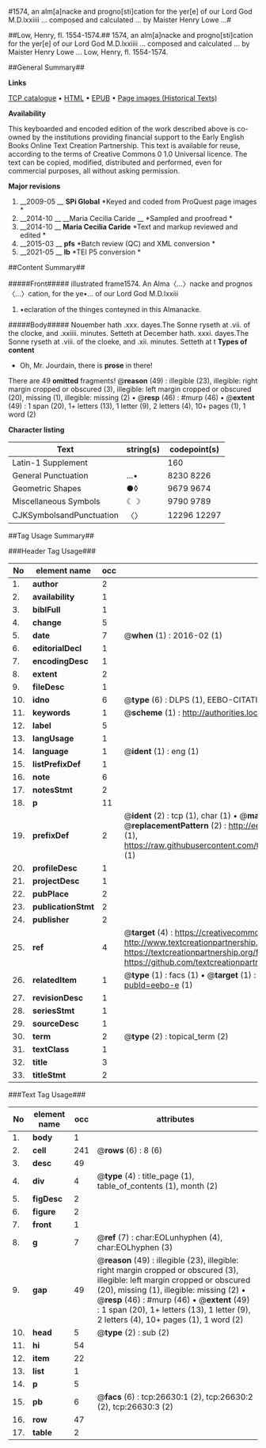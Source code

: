 #1574, an alm[a]nacke and progno[sti]cation for the yer[e] of our Lord God M.D.lxxiiii ... composed and calculated ... by Maister Henry Lowe ...#

##Low, Henry, fl. 1554-1574.##
1574, an alm[a]nacke and progno[sti]cation for the yer[e] of our Lord God M.D.lxxiiii ... composed and calculated ... by Maister Henry Lowe ...
Low, Henry, fl. 1554-1574.

##General Summary##

**Links**

[TCP catalogue](http://www.ota.ox.ac.uk/tcp/)  • 
[HTML](http://tei.it.ox.ac.uk/tcp/Texts-HTML/free/A18/A18183.html)  • 
[EPUB](http://tei.it.ox.ac.uk/tcp/Texts-EPUB/free/A18/A18183.epub) • 
[Page images (Historical Texts)](https://historicaltexts.jisc.ac.uk/eebo-23435552e)

**Availability**

This keyboarded and encoded edition of the work described above is co-owned by the
    institutions providing financial support to the Early English Books Online Text Creation
    Partnership. This text is available for reuse, according to the terms of  Creative Commons 0 1.0 Universal
    licence. The text can be copied, modified, distributed and performed, even for commercial
    purposes, all without asking permission.

**Major revisions**

1. __2009-05 __ __SPi Global__ *Keyed and coded from ProQuest page images *
1. __2014-10 __ __Maria Cecilia Caride __ *Sampled and proofread *
1. __2014-10 __ __Maria Cecilia Caride__ *Text and markup reviewed and edited *
1. __2015-03 __ __pfs__ *Batch review (QC) and XML conversion *
1. __2021-05 __ __lb__ *TEI P5 conversion *

##Content Summary##

#####Front#####
illustrated frame1574. An Alma〈…〉nacke and prognos〈…〉cation, for the ye•… of our Lord God M.D.lxxiii
1. •eclaration of the thinges conteyned in this Almanacke.

#####Body#####
Nouember hath .xxx. dayes.The Sonne ryseth at .vii. of the clocke, and .xxiiii. minutes. Setteth at December hath. xxxi. dayes.The Sonne ryseth at .viii. of the cloeke, and .xii. minutes. Setteth at t
**Types of content**

  * Oh, Mr. Jourdain, there is **prose** in there!

There are 49 **omitted** fragments! 
 @__reason__ (49) : illegible (23), illegible: right margin cropped or obscured (3), illegible: left margin cropped or obscured (20), missing (1), illegible: missing (2)  •  @__resp__ (46) : #murp (46)  •  @__extent__ (49) : 1 span (20), 1+ letters (13), 1 letter (9), 2 letters (4), 10+ pages (1), 1 word (2)

**Character listing**


|Text|string(s)|codepoint(s)|
|---|---|---|
|Latin-1 Supplement| |160|
|General Punctuation|…•|8230 8226|
|Geometric Shapes|●◊|9679 9674|
|Miscellaneous Symbols|☾☽|9790 9789|
|CJKSymbolsandPunctuation|〈〉|12296 12297|

##Tag Usage Summary##

###Header Tag Usage###

|No|element name|occ|attributes|
|---|---|---|---|
|1.|__author__|2||
|2.|__availability__|1||
|3.|__biblFull__|1||
|4.|__change__|5||
|5.|__date__|7| @__when__ (1) : 2016-02 (1)|
|6.|__editorialDecl__|1||
|7.|__encodingDesc__|1||
|8.|__extent__|2||
|9.|__fileDesc__|1||
|10.|__idno__|6| @__type__ (6) : DLPS (1), EEBO-CITATION (1), VID (1), EEBO-PROQUEST (1), STC (2)|
|11.|__keywords__|1| @__scheme__ (1) : http://authorities.loc.gov/ (1)|
|12.|__label__|5||
|13.|__langUsage__|1||
|14.|__language__|1| @__ident__ (1) : eng (1)|
|15.|__listPrefixDef__|1||
|16.|__note__|6||
|17.|__notesStmt__|2||
|18.|__p__|11||
|19.|__prefixDef__|2| @__ident__ (2) : tcp (1), char (1)  •  @__matchPattern__ (2) : ([0-9\-]+):([0-9IVX]+) (1), (.+) (1)  •  @__replacementPattern__ (2) : http://eebo.chadwyck.com/downloadtiff?vid=$1&page=$2 (1), https://raw.githubusercontent.com/textcreationpartnership/Texts/master/tcpchars.xml#$1 (1)|
|20.|__profileDesc__|1||
|21.|__projectDesc__|1||
|22.|__pubPlace__|2||
|23.|__publicationStmt__|2||
|24.|__publisher__|2||
|25.|__ref__|4| @__target__ (4) : https://creativecommons.org/publicdomain/zero/1.0/ (1), http://www.textcreationpartnership.org/docs/. (1), https://textcreationpartnership.org/faq/#faq05 (1), https://github.com/textcreationpartnership (1)|
|26.|__relatedItem__|1| @__type__ (1) : facs (1)  •  @__target__ (1) : https://data.historicaltexts.jisc.ac.uk/view?pubId=eebo-e (1)|
|27.|__revisionDesc__|1||
|28.|__seriesStmt__|1||
|29.|__sourceDesc__|1||
|30.|__term__|2| @__type__ (2) : topical_term (2)|
|31.|__textClass__|1||
|32.|__title__|3||
|33.|__titleStmt__|2||


###Text Tag Usage###

|No|element name|occ|attributes|
|---|---|---|---|
|1.|__body__|1||
|2.|__cell__|241| @__rows__ (6) : 8 (6)|
|3.|__desc__|49||
|4.|__div__|4| @__type__ (4) : title_page (1), table_of_contents (1), month (2)|
|5.|__figDesc__|2||
|6.|__figure__|2||
|7.|__front__|1||
|8.|__g__|7| @__ref__ (7) : char:EOLunhyphen (4), char:EOLhyphen (3)|
|9.|__gap__|49| @__reason__ (49) : illegible (23), illegible: right margin cropped or obscured (3), illegible: left margin cropped or obscured (20), missing (1), illegible: missing (2)  •  @__resp__ (46) : #murp (46)  •  @__extent__ (49) : 1 span (20), 1+ letters (13), 1 letter (9), 2 letters (4), 10+ pages (1), 1 word (2)|
|10.|__head__|5| @__type__ (2) : sub (2)|
|11.|__hi__|54||
|12.|__item__|22||
|13.|__list__|1||
|14.|__p__|5||
|15.|__pb__|6| @__facs__ (6) : tcp:26630:1 (2), tcp:26630:2 (2), tcp:26630:3 (2)|
|16.|__row__|47||
|17.|__table__|2||
